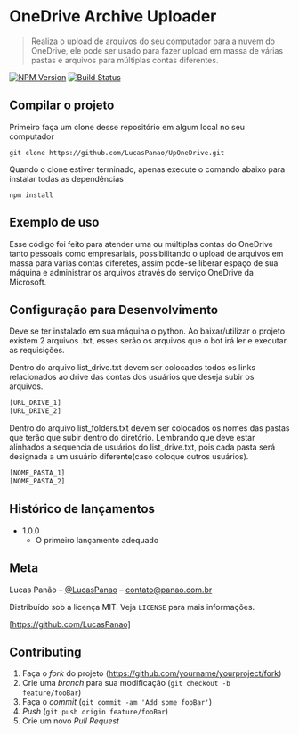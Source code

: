 # OneDrive Archive Uploader
> Realiza o upload de arquivos do seu computador para a nuvem do OneDrive, ele pode ser usado para fazer upload em massa de várias pastas e arquivos para múltiplas contas diferentes.  

[![NPM Version][npm-image]][npm-url]
[![Build Status][travis-image]][travis-url]

## Compilar o projeto
Primeiro faça um clone desse repositório em algum local no seu computador
```
git clone https://github.com/LucasPanao/UpOneDrive.git
```

Quando o clone estiver terminado, apenas execute o comando abaixo para instalar todas as dependências
```
npm install
```

## Exemplo de uso

Esse código foi feito para atender uma ou múltiplas contas do OneDrive tanto pessoais como empresariais, possibilitando o upload de arquivos em massa para várias contas diferetes, assim pode-se liberar espaço de sua máquina e administrar os arquivos através do serviço OneDrive da Microsoft. 

## Configuração para Desenvolvimento

Deve se ter instalado em sua máquina o python. Ao baixar/utilizar o projeto existem 2 arquivos .txt, esses serão os arquivos que o bot irá ler e executar as requisições. 

Dentro do arquivo list_drive.txt devem ser colocados todos os links relacionados ao drive das contas dos usuários que deseja subir os arquivos.

```sh
[URL_DRIVE_1]
[URL_DRIVE_2]
```

Dentro do arquivo list_folders.txt devem ser colocados os nomes das pastas que terão que subir dentro do diretório. Lembrando que deve estar alinhados a sequencia de usuários do list_drive.txt, pois cada pasta será designada a um usuário diferente(caso coloque outros usuários). 

```sh
[NOME_PASTA_1]
[NOME_PASTA_2]
```


## Histórico de lançamentos

* 1.0.0
    * O primeiro lançamento adequado

## Meta

Lucas Panão – [@LucasPanao](https://www.linkedin.com/in/lucas-panao/) – contato@panao.com.br

Distribuído sob a licença MIT. Veja `LICENSE` para mais informações.

[https://github.com/LucasPanao]

## Contributing

1. Faça o _fork_ do projeto (<https://github.com/yourname/yourproject/fork>)
2. Crie uma _branch_ para sua modificação (`git checkout -b feature/fooBar`)
3. Faça o _commit_ (`git commit -am 'Add some fooBar'`)
4. _Push_ (`git push origin feature/fooBar`)
5. Crie um novo _Pull Request_

[npm-image]: https://img.shields.io/npm/v/datadog-metrics.svg?style=flat-square
[npm-url]: https://npmjs.org/package/datadog-metrics
[npm-downloads]: https://img.shields.io/npm/dm/datadog-metrics.svg?style=flat-square
[travis-image]: https://img.shields.io/travis/dbader/node-datadog-metrics/master.svg?style=flat-square
[travis-url]: https://travis-ci.org/dbader/node-datadog-metrics
[wiki]: https://github.com/seunome/seuprojeto/wiki


